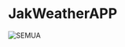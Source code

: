 # JakWeatherAPP
 ![SEMUA](https://github.com/rafifrhan/JakWeatherAPP/assets/114738313/00e04847-d843-4273-be30-4f7d5c9ebb60)

